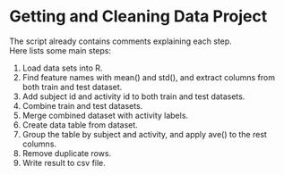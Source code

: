 Getting and Cleaning Data Project
===========
The script already contains comments explaining each step.  
Here lists some main steps:  
  
1. Load data sets into R.  
2. Find feature names with mean() and std(), and extract columns from both train and test dataset.  
3. Add subject id and activity id to both train and test datasets.  
4. Combine train and test datasets.  
5. Merge combined dataset with activity labels.  
6. Create data table from dataset.  
7. Group the table by subject and activity, and apply ave() to the rest columns.  
8. Remove duplicate rows.  
9. Write result to csv file.  
